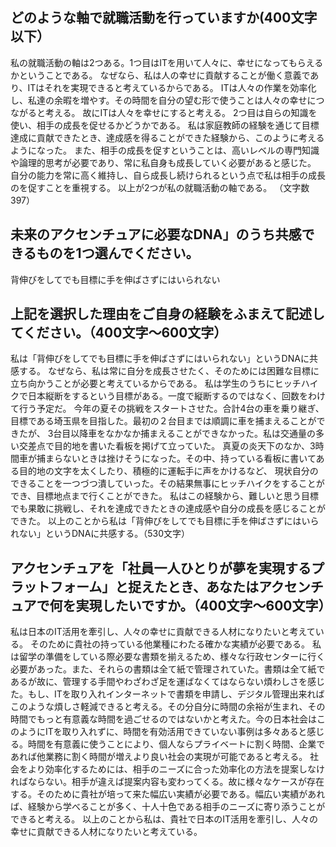 ## どのような軸で就職活動を行っていますか(400文字以下）
私の就職活動の軸は2つある。1つ目はITを用いて人々に、幸せになってもらえるかということである。
なぜなら、私は人の幸せに貢献することが働く意義であり、ITはそれを実現できると考えているからである。
ITは人々の作業を効率化し、私達の余暇を増やす。その時間を自分の望む形で使うことは人々の幸せにつながると考える。
故にITは人々を幸せにすると考える。
2つ目は自らの知識を使い、相手の成長を促せるかどうかである。
私は家庭教師の経験を通じて目標達成に貢献できたとき、達成感を得ることができた経験から、このように考えるようになった。
また、相手の成長を促すということは、高いレベルの専門知識や論理的思考が必要であり、常に私自身も成長していく必要があると感じた。
自分の能力を常に高く維持し、自ら成長し続けられるという点で私は相手の成長のを促すことを重視する。
以上が2つが私の就職活動の軸である。
（文字数 397）

## 未来のアクセンチュアに必要なDNA」のうち共感できるものを1つ選んでください。
背伸びをしてでも目標に手を伸ばさずにはいられない

## 上記を選択した理由をご自身の経験をふまえて記述してください。（400文字〜600文字）
私は「背伸びをしてでも目標に手を伸ばさずにはいられない」というDNAに共感する。
なぜなら、私は常に自分を成長させたく、そのためには困難な目標に立ち向かうことが必要と考えているからである。
私は学生のうちにヒッチハイクで日本縦断をするという目標がある。一度で縦断するのではなく、回数をわけて行う予定だ。
今年の夏その挑戦をスタートさせた。合計4台の車を乗り継ぎ、目標である埼玉県を目指した。最初の２台目までは順調に車を捕まえることができたが、
3台目以降車をなかなか捕まえることができなかった。私は交通量の多い交差点で目的地を書いた看板を掲げて立っていた。
真夏の炎天下のなか、3時間車が捕まらないときは挫けそうになった。その中、持っている看板に書いてある目的地の文字を太くしたり、積極的に運転手に声をかけるなど、
現状自分のできることを一つづつ潰していった。その結果無事にヒッチハイクをすることができ、目標地点まで行くことができた。
私はこの経験から、難しいと思う目標でも果敢に挑戦し、それを達成できたときの達成感や自分の成長を感じることができた。
以上のことから私は「背伸びをしてでも目標に手を伸ばさずにはいられない」というDNAに共感する。（530文字）

## アクセンチュアを「社員一人ひとりが夢を実現するプラットフォーム」と捉えたとき、あなたはアクセンチュアで何を実現したいですか。（400文字〜600文字）

私は日本のIT活用を牽引し、人々の幸せに貢献できる人材になりたいと考えている。 そのために貴社の持っている他業種にわたる確かな実績が必要である。
私は留学の準備をしている際必要な書類を揃えるため、様々な行政センターに行く必要があった。また、それらの書類は全て紙で管理されていた。書類は全て紙であるが故に、管理する手間やわざわざ足を運ばなくてはならない煩わしさを感じた。もし、ITを取り入れインターネットで書類を申請し、デジタル管理出来ればこのような煩しさ軽減できると考える。その分自分に時間の余裕が生まれ、その時間でもっと有意義な時間を過ごせるのではないかと考えた。今の日本社会はこのようにITを取り入れずに、時間を有効活用できていない事例は多々あると感じる。時間を有意義に使うことにより、個人ならプライベートに割く時間、企業であれば他業務に割く時間が増えより良い社会の実現が可能であると考える。
社会をより効率化するためには、相手のニーズに合った効率化の方法を提案しなければならない。相手が違えば提案内容も変わってくる。故に様々なケースが存在する。そのために貴社が培って来た幅広い実績が必要である。幅広い実績があれば、経験から学べることが多く、十人十色である相手のニーズに寄り添うことができると考える。
以上のことから私は、貴社で日本のIT活用を牽引し、人々の幸せに貢献できる人材になりたいと考えている。
